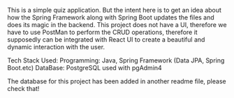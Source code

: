 This is a simple quiz application. But the intent here is to get an idea 
about how the Spring Framework along with Spring Boot updates the files and does its magic in the backend.
This project does not have a UI, therefore we have to use PostMan to perform the CRUD operations, 
therefore it supposedly can be integrated with React UI to create a beautiful and dynamic interaction with the user.

Tech Stack Used: 
  Programming: Java, Spring Framework (Data JPA, Spring Boot.etc)
  DataBase: PostgreSQL used with pgAdmin4

The database for this project has been added in another readme file, please check that!
